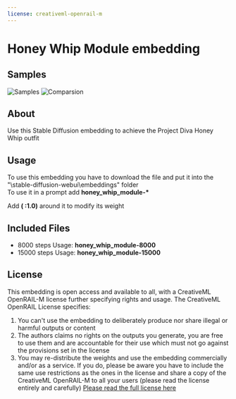 ```yaml
---
license: creativeml-openrail-m
---
```


# Honey Whip Module embedding

## Samples

<img alt="Samples" src="https://huggingface.co/datasets/DJSoft/honey_whip_module/resolve/main/samples.jpg" style="max-height: 80vh"/>
<img alt="Comparsion" src="https://huggingface.co/datasets/DJSoft/honey_whip_module/resolve/main/steps.png" style="max-height: 80vh"/>

## About

Use this Stable Diffusion embedding to achieve the Project Diva Honey Whip outfit

## Usage

To use this embedding you have to download the file and put it into the "\stable-diffusion-webui\embeddings" folder  
To use it in a prompt add __honey_whip_module-*__ 

Add **( :1.0)** around it to modify its weight  

## Included Files
- 8000 steps  Usage: **honey_whip_module-8000**
- 15000 steps Usage: **honey_whip_module-15000**

## License

This embedding is open access and available to all, with a CreativeML OpenRAIL-M license further specifying rights and usage. The CreativeML OpenRAIL License specifies:

1. You can't use the embedding to deliberately produce nor share illegal or harmful outputs or content
2. The authors claims no rights on the outputs you generate, you are free to use them and are accountable for their use which must not go against the provisions set in the license
3. You may re-distribute the weights and use the embedding commercially and/or as a service. If you do, please be aware you have to include the same use restrictions as the ones in the license and share a copy of the CreativeML OpenRAIL-M to all your users (please read the license entirely and carefully) [Please read the full license here](https://huggingface.co/spaces/CompVis/stable-diffusion-license)